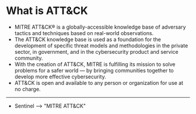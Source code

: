 # What is ATT&CK
* MITRE ATT&CK® is a globally-accessible knowledge base of adversary tactics and techniques based on real-world observations.
* The ATT&CK knowledge base is used as a foundation for the development of specific threat models and methodologies in the private sector, in government, and in the cybersecurity product and service community.
* With the creation of ATT&CK, MITRE is fulfilling its mission to solve problems for a safer world — by bringing communities together to develop more effective cybersecurity.
* ATT&CK is open and available to any person or organization for use at no charge.

* ***
* Sentinel --> "MITRE ATT&CK"

